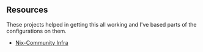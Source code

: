 ## Resources

These projects helped in getting this all working and I've based parts of the configurations on them.

- [Nix-Community Infra](https://github.com/nix-community/infra)
